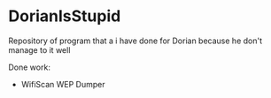 # DorianIsStupid
Repository of program that a i have done for Dorian because he don't manage to it well

Done work:
- WifiScan WEP Dumper
